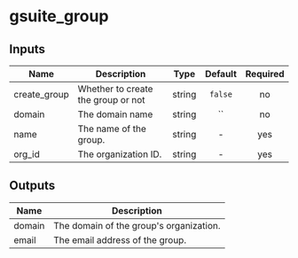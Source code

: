 # gsuite_group

[^]: (autogen_docs_start)

## Inputs

| Name | Description | Type | Default | Required |
|------|-------------|:----:|:-----:|:-----:|
| create_group | Whether to create the group or not | string | `false` | no |
| domain | The domain name | string | `` | no |
| name | The name of the group. | string | - | yes |
| org_id | The organization ID. | string | - | yes |

## Outputs

| Name | Description |
|------|-------------|
| domain | The domain of the group's organization. |
| email | The email address of the group. |

[^]: (autogen_docs_end)
